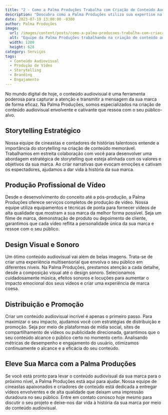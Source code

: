 ```yaml
---
title: "2 - Como a Palma Produções Trabalha com Criação de Conteúdo Audiovisual"
description: "Descubra como a Palma Produções utiliza sua expertise na criação de conteúdo audiovisual para dar vida à história da sua marca e envolver seu público-alvo."
date: 2023-07-19 13:00:00 -0300
author: Palma Produções
image:
  url: /images/content/posts/como-a-palma-producoes-trabalha-com-criacao-de-conteudo-audiovisual.jpg
  alt: "Equipe da Palma Produções trabalhando na criação de conteúdo audiovisual"
  width: 1200
  height: 628
category: Serviços
tags:
  - Conteúdo Audiovisual
  - Produção de Vídeo
  - Storytelling
  - Branding
  - Engajamento
---
```

<Titulo/>

<Tags />

<ImagemPrincipal />

No mundo digital de hoje, o conteúdo audiovisual é uma ferramenta poderosa para capturar a atenção e transmitir a mensagem da sua marca de forma eficaz. Na Palma Produções, somos especializados na criação de conteúdo audiovisual envolvente e cativante que ressoa com o seu público-alvo.

## Storytelling Estratégico

Nossa equipe de cineastas e contadores de histórias talentosos entende a importância do storytelling na criação de conteúdo memorável. Trabalhamos em estreita colaboração com você para desenvolver uma abordagem estratégica de storytelling que esteja alinhada com os valores e objetivos da sua marca. Ao criar narrativas que evocam emoções e cativam os espectadores, ajudamos a dar vida à história da sua marca.

## Produção Profissional de Vídeo

Desde o desenvolvimento do conceito até a pós-produção, a Palma Produções oferece serviços completos de produção de vídeo. Nossa equipe utiliza equipamentos e técnicas de ponta para fornecer vídeos de alta qualidade que mostram a sua marca da melhor forma possível. Seja um filme de marca, demonstração de produto ou depoimento de cliente, garantimos que cada vídeo reflita a personalidade única da sua marca e ressoe com o seu público.

## Design Visual e Sonoro

Um ótimo conteúdo audiovisual vai além de belas imagens. Trata-se de criar uma experiência multisensorial que envolva o seu público em diferentes níveis. Na Palma Produções, prestamos atenção a cada detalhe, desde a composição visual até o design sonoro. Selecionamos cuidadosamente música, efeitos sonoros e locuções para aumentar o impacto emocional dos seus vídeos e criar uma experiência de marca coesa.

## Distribuição e Promoção

Criar um conteúdo audiovisual incrível é apenas o primeiro passo. Para maximizar o seu impacto, ajudamos você com estratégias de distribuição e promoção. Seja por meio de plataformas de mídia social, sites de compartilhamento de vídeos ou publicidade direcionada, garantimos que o seu conteúdo alcance o público certo no momento certo. Analisando métricas de desempenho e engajamento do usuário, otimizamos continuamente o alcance e a eficácia do seu conteúdo.

## Eleve Sua Marca com a Palma Produções

Se você está pronto para levar o conteúdo audiovisual da sua marca para o próximo nível, a Palma Produções está aqui para ajudar. Nossa equipe de cineastas apaixonados e criadores de conteúdo está dedicada a entregar vídeos envolventes e de alta qualidade que deixam uma impressão duradoura no seu público. Entre em contato conosco hoje mesmo para discutir o seu projeto e deixe-nos dar vida à história da sua marca por meio do conteúdo audiovisual.

